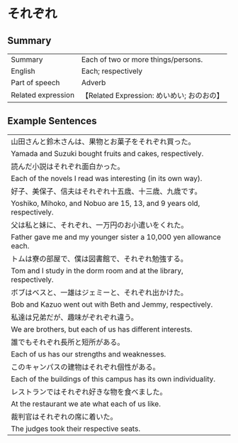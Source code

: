 # それぞれ

## Summary

<table><tr>   <td>Summary</td>   <td>Each of two or more things/persons.</td></tr><tr>   <td>English</td>   <td>Each; respectively</td></tr><tr>   <td>Part of speech</td>   <td>Adverb</td></tr><tr>   <td>Related expression</td>   <td>【Related Expression: めいめい; おのおの】</td></tr></table>

## Example Sentences

<table><tr><td>山田さんと鈴木さんは、果物とお菓子をそれぞれ買った。</td></tr><tr><td>Yamada and Suzuki bought fruits and cakes, respectively.</td></tr><tr><td>読んだ小説はそれぞれ面白かった。</td></tr><tr><td>Each of the novels I read was interesting (in its own way).</td></tr><tr><td>好子、美保子、信夫はそれぞれ十五歳、十三歳、九歳です。</td></tr><tr><td>Yoshiko, Mihoko, and Nobuo are 15, 13, and 9 years old, respectively.</td></tr><tr><td>父は私と妹に、それぞれ、一万円のお小遣いをくれた。</td></tr><tr><td>Father gave me and my younger sister a 10,000 yen allowance each.</td></tr><tr><td>トムは寮の部屋で、僕は図書館で、それぞれ勉強する。</td></tr><tr><td>Tom and I study in the dorm room and at the library, respectively.</td></tr><tr><td>ボブはベスと、一雄はジェミーと、それぞれ出かけた。</td></tr><tr><td>Bob and Kazuo went out with Beth and Jemmy, respectively.</td></tr><tr><td>私達は兄弟だが、趣味がぞれぞれ違う。</td></tr><tr><td>We are brothers, but each of us has different interests.</td></tr><tr><td>誰でもそれぞれ長所と短所がある。</td></tr><tr><td>Each of us has our strengths and weaknesses.</td></tr><tr><td>このキャンパスの建物はそれぞれ個性がある。</td></tr><tr><td>Each of the buildings of this campus has its own individuality.</td></tr><tr><td>レストランではそれぞれ好きな物を食べました。</td></tr><tr><td>At the restaurant we ate what each of us like.</td></tr><tr><td>裁判官はそれぞれの席に着いた。</td></tr><tr><td>The judges took their respective seats.</td></tr></table>

